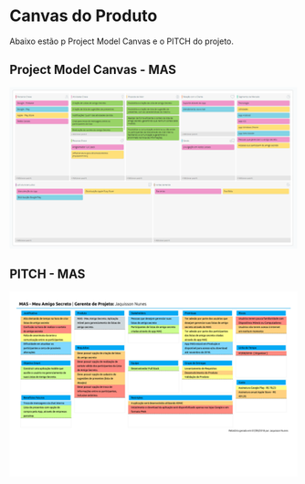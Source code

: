 # Canvas do Produto
Abaixo estão p Project Model Canvas e o PITCH do projeto.


## Project Model Canvas - MAS
![Preview](images/canvas/MAS-CANVAS.png?raw=true "Project Model Canvas - MAS")

## PITCH - MAS
![Preview](images/canvas/MAS-PITCH.png?raw=true "Project Canvas - PITCH - MAS")
